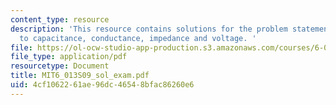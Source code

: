 ```yaml
---
content_type: resource
description: 'This resource contains solutions for the problem statements related
  to capacitance, conductance, impedance and voltage. '
file: https://ol-ocw-studio-app-production.s3.amazonaws.com/courses/6-013-electromagnetics-and-applications-spring-2009/4cf1062261ae96dc46548bfac86260e6_MIT6_013S09_sol_exam.pdf
file_type: application/pdf
resourcetype: Document
title: MIT6_013S09_sol_exam.pdf
uid: 4cf10622-61ae-96dc-4654-8bfac86260e6
---
```

